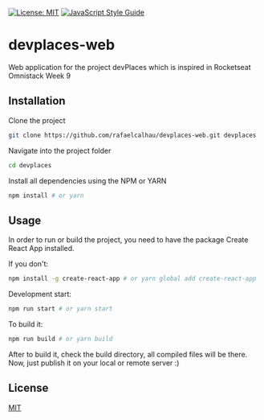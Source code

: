 [![License: MIT](https://img.shields.io/badge/License-MIT-green.svg)](https://opensource.org/licenses/MIT)
[![JavaScript Style Guide](https://img.shields.io/badge/code_style-standard-brightgreen.svg)](https://standardjs.com)


# devplaces-web

Web application for the project devPlaces which is inspired in Rocketseat Omnistack Week 9

## Installation

Clone the project

  ```bash
  git clone https://github.com/rafaelcalhau/devplaces-web.git devplaces
  ```

Navigate into the project folder

  ```bash
  cd devplaces
  ```

Install all dependencies using the NPM or YARN

  ```bash
  npm install # or yarn
  ```

## Usage

In order to run or build the project, you need to have the package Create React App installed.

If you don't:

  ```bash
  npm install -g create-react-app # or yarn global add create-react-app
  ```

Development start:

  ```bash
  npm run start # or yarn start
  ```

To build it:

  ```bash
  npm run build # or yarn build
  ```

After to build it, check the build directory, all compiled files will be there.
Now, just publish it on your local or remote server :)

## License
[MIT](https://choosealicense.com/licenses/mit/)